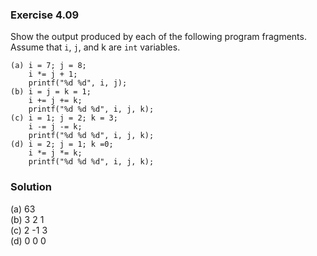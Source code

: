 ### Exercise 4.09
Show the output produced by each of the following program fragments. Assume that `i`, `j`, and k are `int` variables.
```
(a) i = 7; j = 8;
    i *= j + 1;
    printf("%d %d", i, j);
(b) i = j = k = 1;
    i += j += k;
    printf("%d %d %d", i, j, k);
(c) i = 1; j = 2; k = 3;
    i -= j -= k;
    printf("%d %d %d", i, j, k);
(d) i = 2; j = 1; k =0;
    i *= j *= k;
    printf("%d %d %d", i, j, k);
```

### Solution
(a) 63   
(b) 3 2 1  
(c) 2 -1 3  
(d) 0 0 0  
